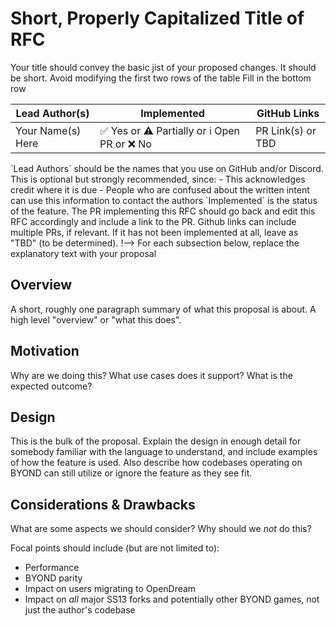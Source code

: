 # Short, Properly Capitalized Title of RFC

<!-->Your title should convey the basic jist of your proposed changes. It should be short.<!-->

<!-->Avoid modifying the first two rows of the table<!-->
<!-->Fill in the bottom row<!-->
| Lead Author(s) | Implemented | GitHub Links |
|---|---|---|
| Your Name(s) Here | :white_check_mark: Yes or :warning: Partially or :information_source: Open PR or :x: No | PR Link(s) or TBD |

<!-->
`Lead Authors` should be the names that you use on GitHub and/or Discord. This is optional but strongly recommended, since:

- This acknowledges credit where it is due
- People who are confused about the written intent can use this information to contact the authors

`Implemented` is the status of the feature. The PR implementing this RFC should go back and edit this RFC accordingly and include a link to the PR.

Github links can include multiple PRs, if relevant. If it has not been implemented at all, leave as "TBD" (to be determined).
!-->

<!--> For each subsection below, replace the explanatory text with your proposal <!-->

## Overview

A short, roughly one paragraph summary of what this proposal is about. A high level "overview" or "what this does".

## Motivation

Why are we doing this? What use cases does it support? What is the expected outcome?

## Design

This is the bulk of the proposal. Explain the design in enough detail for somebody familiar with the language to understand, and include examples of how the feature is used. Also describe how codebases operating on BYOND can still utilize or ignore the feature as they see fit.

## Considerations & Drawbacks

What are some aspects we should consider? Why should we *not* do this?

Focal points should include (but are not limited to):
- Performance
- BYOND parity
- Impact on users migrating to OpenDream
- Impact on *all* major SS13 forks and potentially other BYOND games, not just the author's codebase

